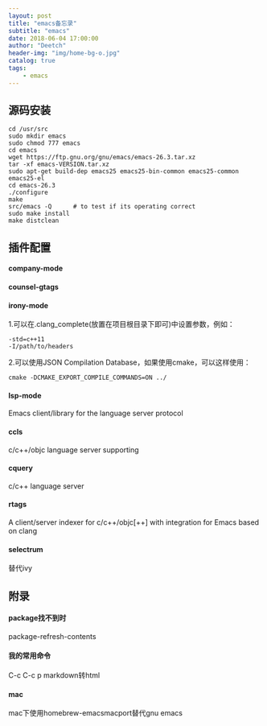 ```yaml
---
layout: post
title: "emacs备忘录"
subtitle: "emacs"
date: 2018-06-04 17:00:00
author: "Deetch"
header-img: "img/home-bg-o.jpg"
catalog: true
tags:
    - emacs
---
```


## 源码安装

~~~
cd /usr/src
sudo mkdir emacs
sudo chmod 777 emacs
cd emacs
wget https://ftp.gnu.org/gnu/emacs/emacs-26.3.tar.xz
tar -xf emacs-VERSION.tar.xz
sudo apt-get build-dep emacs25 emacs25-bin-common emacs25-common emacs25-el
cd emacs-26.3
./configure
make
src/emacs -Q      # to test if its operating correct
sudo make install
make distclean
~~~

## 插件配置

#### company-mode

#### counsel-gtags

#### irony-mode

1.可以在.clang_complete(放置在项目根目录下即可)中设置参数，例如：  
~~~
-std=c++11
-I/path/to/headers
~~~

2.可以使用JSON Compilation Database，如果使用cmake，可以这样使用：  
~~~
cmake -DCMAKE_EXPORT_COMPILE_COMMANDS=ON ../
~~~

#### lsp-mode

Emacs client/library for the language server protocol

#### ccls

c/c++/objc language server supporting

#### cquery

c/c++ language server

#### rtags

A client/server indexer for c/c++/objc[++] with integration for Emacs based on clang


#### selectrum

替代ivy


## 附录

#### package找不到时
package-refresh-contents


#### 我的常用命令
C-c C-c p        markdown转html


#### mac

mac下使用homebrew-emacsmacport替代gnu emacs
